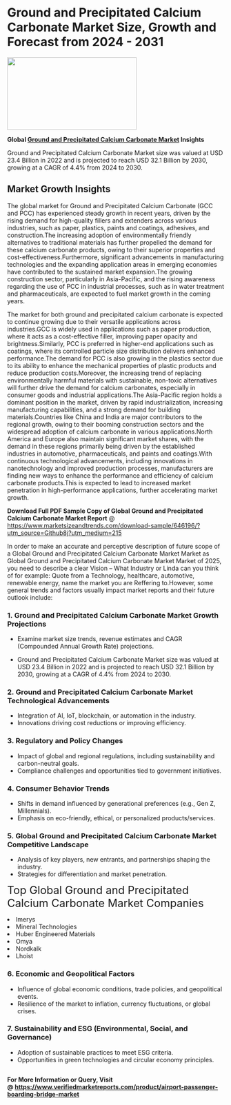<H1>Ground and Precipitated Calcium Carbonate Market Size, Growth and Forecast from 2024 - 2031</H1><img class="aligncenter size-medium wp-image-584254" src="https://thirdeyenews.in/wp-content/uploads/2024/09/Global-Market-Research-300x168.jpeg" alt="" width="300" height="168" /><p><strong>Global&nbsp;<a href="https://www.marketsizeandtrends.com/download-sample/646196/?utm_source=Github8j?utm_medium=215">Ground and Precipitated Calcium Carbonate Market</a> Insights</strong></p><p>Ground and Precipitated Calcium Carbonate Market size was valued at USD 23.4 Billion in 2022 and is projected to reach USD 32.1 Billion by 2030, growing at a CAGR of 4.4% from 2024 to 2030.</p><p><h2>Market Growth Insights</h2> <p>The global market for Ground and Precipitated Calcium Carbonate (GCC and PCC) has experienced steady growth in recent years, driven by the rising demand for high-quality fillers and extenders across various industries, such as paper, plastics, paints and coatings, adhesives, and construction.The increasing adoption of environmentally friendly alternatives to traditional materials has further propelled the demand for these calcium carbonate products, owing to their superior properties and cost-effectiveness.Furthermore, significant advancements in manufacturing technologies and the expanding application areas in emerging economies have contributed to the sustained market expansion.The growing construction sector, particularly in Asia-Pacific, and the rising awareness regarding the use of PCC in industrial processes, such as in water treatment and pharmaceuticals, are expected to fuel market growth in the coming years.</p> <p>The market for both ground and precipitated calcium carbonate is expected to continue growing due to their versatile applications across industries.GCC is widely used in applications such as paper production, where it acts as a cost-effective filler, improving paper opacity and brightness.Similarly, PCC is preferred in higher-end applications such as coatings, where its controlled particle size distribution delivers enhanced performance.The demand for PCC is also growing in the plastics sector due to its ability to enhance the mechanical properties of plastic products and reduce production costs.Moreover, the increasing trend of replacing environmentally harmful materials with sustainable, non-toxic alternatives will further drive the demand for calcium carbonates, especially in consumer goods and industrial applications.The Asia-Pacific region holds a dominant position in the market, driven by rapid industrialization, increasing manufacturing capabilities, and a strong demand for building materials.Countries like China and India are major contributors to the regional growth, owing to their booming construction sectors and the widespread adoption of calcium carbonate in various applications.North America and Europe also maintain significant market shares, with the demand in these regions primarily being driven by the established industries in automotive, pharmaceuticals, and paints and coatings.With continuous technological advancements, including innovations in nanotechnology and improved production processes, manufacturers are finding new ways to enhance the performance and efficiency of calcium carbonate products.This is expected to lead to increased market penetration in high-performance applications, further accelerating market growth.<p><span class=""><strong>Download Full PDF Sample Copy of Global Ground and Precipitated Calcium Carbonate Market Report</strong> @ <a href="https://www.marketsizeandtrends.com/download-sample/646196/?utm_source=Github8j?utm_medium=215" target="_blank">https://www.marketsizeandtrends.com/download-sample/646196/?utm_source=Github8j?utm_medium=215</a></span></p><p>In order to make an accurate and perceptive description of future scope of a Global&nbsp;Ground and Precipitated Calcium Carbonate Market Market as Global&nbsp;Ground and Precipitated Calcium Carbonate Market Market of 2025, you need to describe a clear Vision &ndash; What Industry or Linda can you think of for example: Quote from a Technology, healthcare, automotive, renewable energy, name the market you are Reffering to.However, some general trends and factors usually impact market reports and their future outlook include:</p><h3>1.&nbsp;<strong>Ground and Precipitated Calcium Carbonate Market Growth Projections</strong></h3><ul><li>Examine market size trends, revenue estimates and CAGR (Compounded Annual Growth Rate) projections.</li><li><p>Ground and Precipitated Calcium Carbonate Market size was valued at USD 23.4 Billion in 2022 and is projected to reach USD 32.1 Billion by 2030, growing at a CAGR of 4.4% from 2024 to 2030.</p></li></ul><h3>2.&nbsp;<strong>Ground and Precipitated Calcium Carbonate Market Technological Advancements</strong></h3><ul><li>Integration of AI, IoT, blockchain, or automation in the industry.</li><li>Innovations driving cost reductions or improving efficiency.</li></ul><h3>3.&nbsp;<strong>Regulatory and Policy Changes</strong></h3><ul><li>Impact of global and regional regulations, including sustainability and carbon-neutral goals.</li><li>Compliance challenges and opportunities tied to government initiatives.</li></ul><h3>4.&nbsp;<strong>Consumer Behavior Trends</strong></h3><ul><li>Shifts in demand influenced by generational preferences (e.g., Gen Z, Millennials).</li><li>Emphasis on eco-friendly, ethical, or personalized products/services.</li></ul><h3>5.&nbsp;<strong>Global Ground and Precipitated Calcium Carbonate Market Competitive Landscape</strong></h3><ul><li>Analysis of key players, new entrants, and partnerships shaping the industry.</li><li>Strategies for differentiation and market penetration.</li></ul><p data-pm-slice="1 1 []"><span style="color: inherit; font-family: inherit; font-size: 25px;">Top Global Ground and Precipitated Calcium Carbonate Market Companies</span></p><div class="" data-test-id=""><p><li>Imerys</li><li> Mineral Technologies</li><li> Huber Engineered Materials</li><li> Omya</li><li> Nordkalk</li><li> Lhoist</li></p></div><h3>6.&nbsp;<strong>Economic and Geopolitical Factors</strong></h3><ul><li>Influence of global economic conditions, trade policies, and geopolitical events.</li><li>Resilience of the market to inflation, currency fluctuations, or global crises.</li></ul><h3>7.&nbsp;<strong>Sustainability and ESG (Environmental, Social, and Governance)</strong></h3><ul><li>Adoption of sustainable practices to meet ESG criteria.</li><li>Opportunities in green technologies and circular economy principles.</li></ul><h2><strong style="font-size: 14px;">For More Information or Query, Visit @&nbsp;</strong><a style="background-color: #ffffff; font-size: 14px;" href="https://www.marketsizeandtrends.com/report/ground-and-precipitated-calcium-carbonate-market/" target="_blank">https://www.verifiedmarketreports.com/product/airport-passenger-boarding-bridge-market</a></h2>